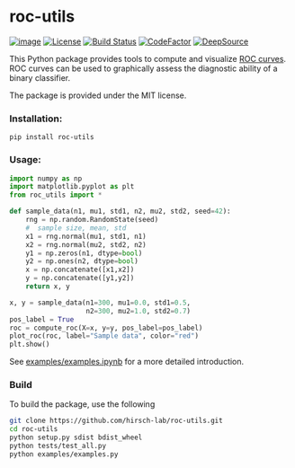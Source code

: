 # roc-utils

<!--https://raw.githubusercontent.com/yngvem/group-lasso/master/README.rst-->

<!--[![Downloads](https://pepy.tech/badge/roc-utils)](https://pepy.tech/project/roc-utils)-->
<!--https://pypistats.org/packages/roc-utils-->
[![image](https://img.shields.io/pypi/v/roc-utils)](https://pypi.org/project/roc-utils/)
[![License](https://img.shields.io/pypi/l/roc-utils)](https://github.com/hirsch-lab/cyminiball/blob/main/LICENSE)
[![Build Status](https://travis-ci.org/hirsch-lab/cyminiball.svg?branch=main)](https://travis-ci.org/hirsch-lab/roc-utils)
[![CodeFactor](https://www.codefactor.io/repository/github/hirsch-lab/roc-utils/badge)](https://www.codefactor.io/repository/github/hirsch-lab/roc-utils)
[![DeepSource](https://deepsource.io/gh/hirsch-lab/roc-utils.svg/?label=active+issues)](https://deepsource.io/gh/hirsch-lab/roc-utils/?ref=repository-badge)
<!--Travis build and test-->
<!--Coveralls.io-->
<!--Read-the-docs not required for such a small project-->


This Python package provides tools to compute and visualize [ROC curves](https://en.wikipedia.org/wiki/Receiver_operating_characteristic). ROC curves can be used to graphically assess the diagnostic ability of a binary classifier. 

The package is provided under the MIT license.

### Installation:

    pip install roc-utils

### Usage:

```python
import numpy as np
import matplotlib.pyplot as plt
from roc_utils import *

def sample_data(n1, mu1, std1, n2, mu2, std2, seed=42):
    rng = np.random.RandomState(seed)
    #  sample size, mean, std
    x1 = rng.normal(mu1, std1, n1)
    x2 = rng.normal(mu2, std2, n2)
    y1 = np.zeros(n1, dtype=bool)
    y2 = np.ones(n2, dtype=bool)
    x = np.concatenate([x1,x2])
    y = np.concatenate([y1,y2])
    return x, y

x, y = sample_data(n1=300, mu1=0.0, std1=0.5,
                   n2=300, mu2=1.0, std2=0.7)
pos_label = True
roc = compute_roc(X=x, y=y, pos_label=pos_label)
plot_roc(roc, label="Sample data", color="red")
plt.show()
```

See [examples/examples.ipynb](https://github.com/hirsch-lab/roc-utils/examples/examples.ipynb) for a more detailed introduction.

### Build

To build the package, use the following

```bash
git clone https://github.com/hirsch-lab/roc-utils.git
cd roc-utils
python setup.py sdist bdist_wheel
python tests/test_all.py
python examples/examples.py
```
